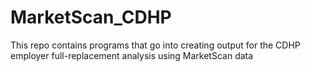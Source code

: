 # MarketScan_CDHP
This repo contains programs that go into creating output for the CDHP employer full-replacement analysis using MarketScan data
